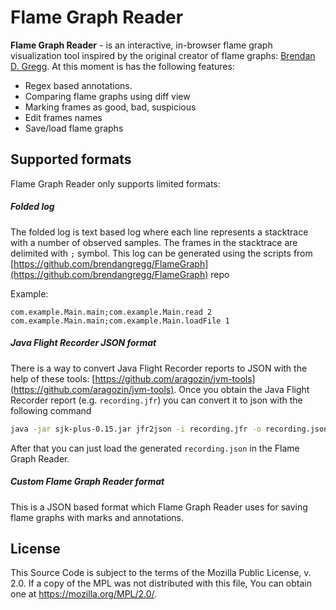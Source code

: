 Flame Graph Reader
==================

**Flame Graph Reader** - is an interactive, in-browser flame graph visualization tool inspired by the original creator of flame graphs: [Brendan D. Gregg](http://www.brendangregg.com/). At this moment is has the following features:

- Regex based annotations.
- Comparing flame graphs using diff view 
- Marking frames as good, bad, suspicious
- Edit frames names
- Save/load flame graphs


Supported formats
------------------

Flame Graph Reader only supports limited formats:

##### Folded log

The folded log is text based log where each line represents a stacktrace with a number of observed samples. The frames in the stacktrace are delimited with `;` symbol.
This log can be generated using the scripts from [https://github.com/brendangregg/FlameGraph](https://github.com/brendangregg/FlameGraph) repo

Example:
```
com.example.Main.main;com.example.Main.read 2
com.example.Main.main;com.example.Main.loadFile 1
```


##### Java Flight Recorder JSON format

There is a way to convert Java Flight Recorder reports to JSON with the help of these tools: [https://github.com/aragozin/jvm-tools](https://github.com/aragozin/jvm-tools).
Once you obtain the Java Flight Recorder report (e.g. `recording.jfr`) you can convert it to json with the following command

```bash
java -jar sjk-plus-0.15.jar jfr2json -i recording.jfr -o recording.json
```

After that you can just load the generated `recording.json` in the Flame Graph Reader.


##### Custom Flame Graph Reader format

This is a JSON based format which Flame Graph Reader uses for saving flame graphs with marks and annotations.


License
---------
This Source Code is subject to the terms of the Mozilla Public License, v. 2.0. If a copy of the MPL was not distributed with this file, You can obtain one at https://mozilla.org/MPL/2.0/.